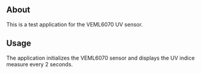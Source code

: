 ## About
This is a test application for the VEML6070 UV sensor.

## Usage
The application initializes the VEML6070 sensor and displays the UV indice
measure every 2 seconds.
